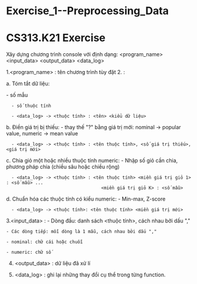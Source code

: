 # Exercise_1--Preprocessing_Data
# CS313.K21 Exercise 
Xây dựng chương trình console với định dạng:
  <program_name> <options> <input_data> <output_data> <data_log>
 
1.<program_name> : tên chương trình tùy đặt
2.<options> : 
  
 a. Tóm tắt dữ liệu: <summary>
      - số mẫu
  
      - số thuộc tính
      
      - <data_log> -> <thuộc tính> : <tên> <kiểu dữ liệu>
  
 b. Điền giá trị bị thiếu: <replace>
      - thay thế "?" bằng giá trị mới: nominal -> popular value, numeric -> mean value
  
      - <data_log> -> <thuộc tính> : <tên thuộc tính>, <số giá trị thiếu>, <giá trị mới>
  
 c. Chia giỏ một hoặc nhiều thuộc tính numeric:  <discretize>
      - Nhập số giỏ cần chia, phương pháp chia (chiều sâu hoặc chiều rộng)
  
      - <data_log> -> <thuộc tính> : <tên thuộc tính> <miền giá trị giỏ 1> : <số mẫu> ... 
                                        <miền giá trị giỏ K> : <số mẫu>
                                          
 d. Chuẩn hóa các thuộc tính có kiểu numeric: <normalize>
      - Min-max, Z-score
  
      - <data_log> -> <thuộc tính>: <tên thuộc tính> <miền giá trị mới>
  
3.<input_data> : 
    - Dòng đầu: danh sách <thuộc tính>, cách nhau bởi dấu ","
    
    - Các dòng tiếp: mỗi dòng là 1 mẫu, cách nhau bởi dấu ","
    
    - nominal: chữ cái hoặc chuỗi
    
    - numeric: chữ số
    
4. <output_data> : dữ liệu đã xử lí

5. <data_log> : ghi lại những thay đổi cụ thể trong từng function.
      
